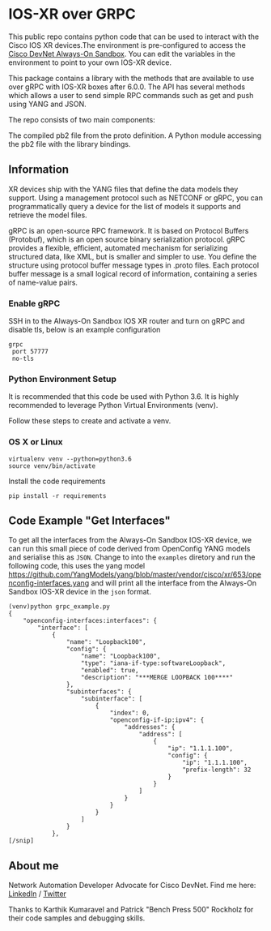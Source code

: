 # IOS-XR over GRPC


This public repo contains python code that can be used to interact with the Cisco IOS XR devices.The environment is pre-configured to access the [Cisco DevNet Always-On Sandbox](https://devnetsandbox.cisco.com/RM/Diagram/Index/e83cfd31-ade3-4e15-91d6-3118b867a0dd?diagramType=Topology). You can edit the variables in the environment to point to your own IOS-XR device.


This package contains a library with the methods that are available to use over gRPC with IOS-XR boxes after 6.0.0. The API has several methods which allows a user to send simple RPC commands such as get and push using YANG and JSON.

The repo consists of two main components:

The compiled pb2 file from the proto definition.
A Python module accessing the pb2 file with the library bindings.

## Information

XR devices ship with the YANG files that define the data models they support. Using a management protocol such as NETCONF or gRPC, you can programmatically query a device for the list of models it supports and retrieve the model files.

gRPC is an open-source RPC framework. It is based on Protocol Buffers (Protobuf), which is an open source binary serialization protocol. gRPC provides a flexible, efficient, automated mechanism for serializing structured data, like XML, but is smaller and simpler to use. You define the structure using protocol buffer message types in .proto files. Each protocol buffer message is a small logical record of information, containing a series of name-value pairs.

### Enable gRPC

SSH in to the Always-On Sandbox IOS XR router and turn on gRPC and disable tls, below is an example configuration

```
grpc
 port 57777
 no-tls 
```


### Python Environment Setup
It is recommended that this code be used with Python 3.6. It is highly recommended to leverage Python Virtual Environments (venv).

Follow these steps to create and activate a venv.

### OS X or Linux
```
virtualenv venv --python=python3.6
source venv/bin/activate
```
Install the code requirements

```
pip install -r requirements
```

## Code Example "Get Interfaces"

To get all the interfaces from the Always-On Sandbox IOS-XR device, we can run this small piece of code derived from OpenConfig YANG models and serialise this as `JSON`. Change to into the `examples` diretory and run the following code, this uses the yang model https://github.com/YangModels/yang/blob/master/vendor/cisco/xr/653/openconfig-interfaces.yang and will print all the interface from the Always-On Sandbox IOS-XR device in the `json` format.

```
(venv)python grpc_example.py 
{
    "openconfig-interfaces:interfaces": {
        "interface": [
            {
                "name": "Loopback100",
                "config": {
                    "name": "Loopback100",
                    "type": "iana-if-type:softwareLoopback",
                    "enabled": true,
                    "description": "***MERGE LOOPBACK 100****"
                },
                "subinterfaces": {
                    "subinterface": [
                        {
                            "index": 0,
                            "openconfig-if-ip:ipv4": {
                                "addresses": {
                                    "address": [
                                        {
                                            "ip": "1.1.1.100",
                                            "config": {
                                                "ip": "1.1.1.100",
                                                "prefix-length": 32
                                            }
                                        }
                                    ]
                                }
                            }
                        }
                    ]
                }
            },
[/snip]
```



## About me

Network Automation Developer Advocate for Cisco DevNet.
Find me here: [LinkedIn](https://www.linkedin.com/in/stuarteclark/) / [Twitter](https://twitter.com/bigevilbeard)

Thanks to Karthik Kumaravel and Patrick "Bench Press 500" Rockholz for their code samples and debugging skills.
